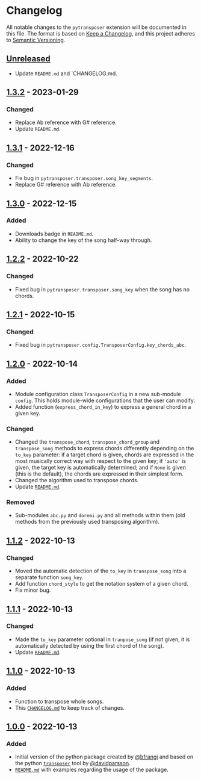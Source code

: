 # Changelog

All notable changes to the `pytransposer` extension will be documented in this file. The format is based on [Keep a Changelog](https://keepachangelog.com/en/1.0.0/),
and this project adheres to [Semantic Versioning](https://semver.org/spec/v2.0.0.html).

## [Unreleased]
- Update `README.md` and `CHANGELOG.md.

## [1.3.2] - 2023-01-29
### Changed
- Replace Ab reference with G# reference.
- Update `README.md`.

## [1.3.1] - 2022-12-16
### Changed
- Fix bug in `pytransposer.transposer.song_key_segments`.
- Replace G# reference with Ab reference.
  
## [1.3.0] - 2022-12-15
### Added
- Downloads badge in `README.md`.
- Ability to change the key of the song half-way through.
  
## [1.2.2] - 2022-10-22
### Changed
- Fixed bug in `pytransposer.transposer.song_key` when the song has no chords.


## [1.2.1] - 2022-10-15
### Changed
- Fixed bug in `pytransposer.config.TransposerConfig.key_chords_abc`.

## [1.2.0] - 2022-10-14
### Added
- Module configuration class `TransposerConfig` in a new sub-module `config`. This holds module-wide configurations that the user can modify.
- Added function (`express_chord_in_key`) to express a general chord in a given key.
### Changed
- Changed the `transpose_chord`, `transpose_chord_group` and `transpose_song` methods to express chords differently depending on the `to_key` parameter: if a target chord is given, chords are expressed in the most musically correct way with respect to the given key; if `'auto'` is given, the target key is automatically determined; and if `None` is given (this is the default), the chords are expressed in their simplest form.
- Changed the algorithm used to transpose chords.
- Update [`README.md`](README.md).
### Removed
- Sub-modules `abc.py` and `doremi.py` and all methods within them (old methods from the previously used transposing algorithm).

## [1.1.2] - 2022-10-13
### Changed
- Moved the automatic detection of the `to_key` in `transpose_song` into a separate function `song_key`.
- Add function `chord_style` to get the notation system of a given chord.
- Fix minor bug.

## [1.1.1] - 2022-10-13
### Changed
- Made the `to_key` parameter optional in `tranpose_song` (if not given, it is automatically detected by using the first chord of the song).
- Update [`README.md`](README.md).

## [1.1.0] - 2022-10-13
### Added
- Function to transpose whole songs.
- This [`CHANGELOG.md`](CHANGELOG.md) to keep track of changes.


## [1.0.0] - 2022-10-13
### Added
- Initial version of the python package created by [@bfrangi](https://github.com/bfrangi/) and based on the python [`transposer`](https://github.com/davidparsson/transposer) tool by [@davidparsson](https://github.com/davidparsson).
- [`README.md`](README.md) with examples regarding the usage of the package.



[Unreleased]: https://github.com/bfrangi/pytransposer/compare/v1.3.2...HEAD
[1.3.2]: https://github.com/bfrangi/pytransposer/compare/v1.3.1...v1.3.2
[1.3.1]: https://github.com/bfrangi/pytransposer/compare/v1.3.0...v1.3.1
[1.3.0]: https://github.com/bfrangi/pytransposer/compare/v1.2.1...v1.3.0
[1.2.2]: https://github.com/bfrangi/pytransposer/compare/v1.2.1...v1.2.2
[1.2.1]: https://github.com/bfrangi/pytransposer/compare/v1.2.0...v1.2.1
[1.2.0]: https://github.com/bfrangi/pytransposer/compare/v1.1.2...v1.2.0
[1.1.2]: https://github.com/bfrangi/pytransposer/compare/v1.1.1...v1.1.2
[1.1.1]: https://github.com/bfrangi/pytransposer/compare/v1.1.0...v1.1.1
[1.1.0]: https://github.com/bfrangi/pytransposer/compare/v1.0.0...v1.1.0
[1.0.0]: https://github.com/bfrangi/pytransposer/releases/tag/v1.0.0 
